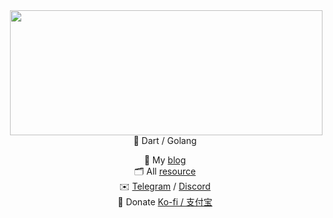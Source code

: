 <img src="https://github-readme-stats.vercel.app/api?username=lollipopkit&include_all_commits=true&theme=rose&hide_border=true" width="500px" height="200px" align="right"/>

<div align="center">
  <br>
  <p>📌 Dart / Golang</p>
  🧐 My <a href="https://blog.lpkt.cn">blog</a>
  <br>
  🗂️ All <a href="https://cdn.lpkt.cn">resource</a>
  <br>
  ✉️  <a href="https://t.me/lpktg">Telegram</a> / <a href="https://discord.gg/SsVNbRhK7w">Discord</a>
  <br>
  🎁 Donate <a href="https://cdn.lpkt.cn/donate/">Ko-fi / 支付宝</a>
</div>

<br clear="right">
